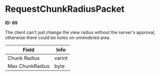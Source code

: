 # RequestChunkRadiusPacket

__ID: 69__

The client can't just change the view radius without the server's approval, otherwise there could be holes on unrendered area.

<table><thead><tr><th>Field</th><th>Info</th></tr></thead><tbody>
<tr><td>Chunk Radius</td><td>varint</td></tr>
<tr><td>Max ChunkRadius</td><td>byte</td></tr>
</tbody></table>